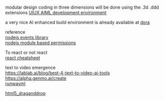 modular design 
coding in three dimensions will be done using the .3d .ddd extensions
<a href="https://github.com/Faicey">UIUX AIML development environment</a>


a very nice AI enhanced build environment is already available at
<a href="https://www.dora.run">dora</a>


reference<br />
<a href="https://nodejs.org/api/events.html">nodejs events library</a><br />
<a href="https://nodejs.org/api/permissions.html#module-based-permissions">nodejs module based permissions</a><br />


To react or not react<br />
<a href="https://dev.to/majdsufian/react-cheatsheet-for-2023-14bd">react cheatsheet</a>


text to video emergence<br />
https://lablab.ai/blog/best-4-text-to-video-ai-tools <br />
https://alpha.genmo.ai/create<br />
<a href="https://runwayml.com">runwayml</a>

<a href="https://www.w3schools.com/html/html5_draganddrop.asp">html5_draganddrop</a>
